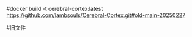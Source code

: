 #docker build -t cerebral-cortex:latest https://github.com/lambsouls/Cerebral-Cortex.git#old-main-20250227

#旧文件
